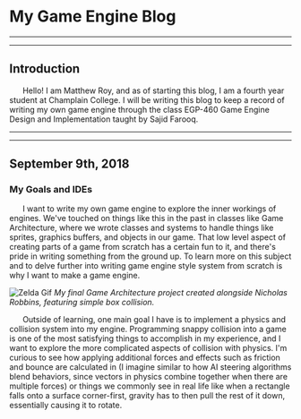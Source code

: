 # My Game Engine Blog

---
---

## Introduction

&nbsp;&nbsp;&nbsp;&nbsp;&nbsp;&nbsp;Hello! I am Matthew Roy, and as of starting this blog, I am a fourth year student at Champlain College. I will be writing this blog to keep a record of writing my own game engine through the class EGP-460 Game Engine Design and Implementation taught by Sajid Farooq.

---
---

## September 9th, 2018
### My Goals and IDEs

&nbsp;&nbsp;&nbsp;&nbsp;&nbsp;&nbsp;I want to write my own game engine to explore the inner workings of engines. We've touched on things like this in the past in classes like Game Architecture, where we wrote classes and systems to handle things like sprites, graphics buffers, and objects in our game. That low level aspect of creating parts of a game from scratch has a certain fun to it, and there's pride in writing something from the ground up. To learn more on this subject and to delve further into writing game engine style system from scratch is why I want to make a game engine.

![Zelda Gif](https://media.giphy.com/media/OjI22jqHhPmpszPrBD/giphy.gif)
_My final Game Architecture project created alongside Nicholas Robbins, featuring simple box collision._
  
&nbsp;&nbsp;&nbsp;&nbsp;&nbsp;&nbsp;Outside of learning, one main goal I have is to implement a physics and collision system into my engine. Programming snappy collision into a game is one of the most satisfying things to accomplish in my experience, and I want to explore the more complicated aspects of collision with physics. I'm curious to see how applying additional forces and effects such as friction and bounce are calculated in (I imagine similar to how AI steering algorithms blend behaviors, since vectors in physics combine together when there are multiple forces) or things we commonly see in real life like when a rectangle falls onto a surface corner-first, gravity has to then pull the rest of it down, essentially causing it to rotate.
